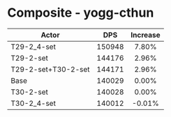 # Composite - yogg-cthun
| Actor | DPS | Increase |
|---|:---:|:---:|
|T29-2_4-set|150948|7.80%|
|T29-2-set|144176|2.96%|
|T29-2-set+T30-2-set|144171|2.96%|
|Base|140029|0.00%|
|T30-2-set|140028|0.00%|
|T30-2_4-set|140012|-0.01%|
